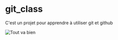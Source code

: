 # git_class

C'est un projet pour apprendre à utiliser git et github

![Tout va bien](http://previews.123rf.com/images/happyalex/happyalex1304/happyalex130400065/19173129-Orange-juice-hat-sunglasses-and-conch-on-the-tropical-beach-Exuma-Bahamas-Stock-Photo.jpg)
